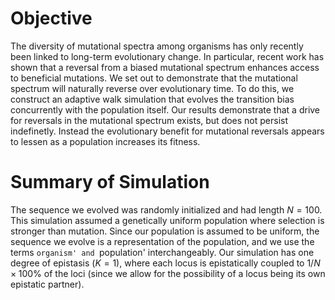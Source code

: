 # Objective

The diversity of mutational spectra among organisms has only recently been linked to long-term evolutionary change. In particular, recent work has shown that a reversal from a biased mutational spectrum enhances access to beneficial mutations. We set out to demonstrate that the mutational spectrum will naturally reverse over evolutionary time. To do this, we construct an adaptive walk simulation that evolves the transition bias concurrently with the population itself. Our results demonstrate that a drive for reversals in the mutational spectrum exists, but does not persist indefinetly. Instead the evolutionary benefit for mutational reversals appears to lessen as a population increases its fitness.

# Summary of Simulation

The sequence we evolved was randomly initialized and had length $N = 100$. This simulation assumed a genetically uniform population where selection is stronger than mutation. Since our population is assumed to be uniform, the sequence we evolve is a representation of the population, and we use the terms `organism' and `population' interchangeably. Our simulation has one degree of epistasis ($K = 1$), where each locus is epistatically coupled to $1/N \times 100 \%$ of the loci (since we allow for the possibility of a locus being its own epistatic partner). 
